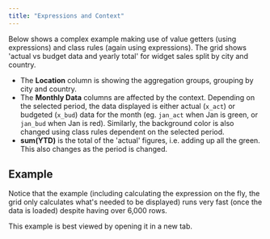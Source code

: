 ```yaml
---
title: "Expressions and Context"
---
```


Below shows a complex example making use of value getters (using expressions) and class rules (again using expressions). The grid shows 'actual vs budget data and yearly total' for widget sales split by city and country.

- The **Location** column is showing the aggregation groups, grouping by city and country.
- The **Monthly Data** columns are affected by the context. Depending on the selected period, the data displayed is either actual (`x_act`) or budgeted (`x_bud`) data for the month (eg. `jan_act` when Jan is green, or `jan_bud` when Jan is red). Similarly, the background color is also changed using class rules dependent on the selected period.
- **sum(YTD)** is the total of the 'actual' figures, i.e. adding up all the green. This also changes as the period is changed.

## Example

Notice that the example (including calculating the expression on the fly, the grid only calculates what's needed to be displayed) runs very fast (once the data is loaded) despite having over 6,000 rows.

This example is best viewed by opening it in a new tab.

<grid-example title='Monthly Sales' name='monthly-sales' type='vanilla' options='{ "enterprise": true, "extras": ["fontawesome", "bootstrap"] }'></grid-example>
